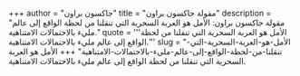 +++
author = "جاكسون براون"
title = "مقولة جاكسون براون"
description = "مقولة جاكسون براون: الأمل هو العربة السحرية التي تنقلنا من لحظة الواقع إلى عالم مليء بالاحتمالات الامتناهية."
quote = '''الأمل هو العربة السحرية التي تنقلنا من لحظة الواقع إلى عالم مليء بالاحتمالات الامتناهية.'''
slug = "الأمل-هو-العربة-السحرية-التي-تنقلنا-من-لحظة-الواقع-إلى-عالم-مليء-بالاحتمالات-الامتناهية"
+++
الأمل هو العربة السحرية التي تنقلنا من لحظة الواقع إلى عالم مليء بالاحتمالات الامتناهية.
